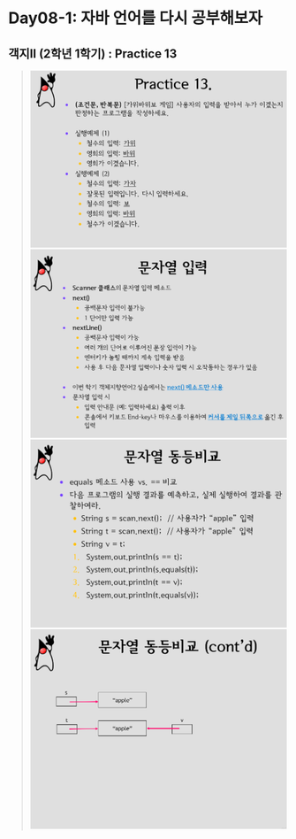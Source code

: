 # Day08-1: 자바 언어를 다시 공부해보자
## 객지II (2학년 1학기) : Practice 13
>![img.png](img.png)
> ![img_1.png](img_1.png)
> ![img_2.png](img_2.png)
> ![img_3.png](img_3.png)